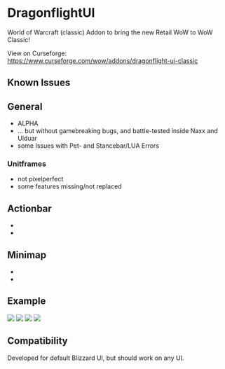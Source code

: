 # DragonflightUI
 
World of Warcraft (classic) Addon to bring the new Retail WoW to WoW Classic!

View on Curseforge: https://www.curseforge.com/wow/addons/dragonflight-ui-classic


## Known Issues

## General
* ALPHA
* ... but without gamebreaking bugs, and battle-tested inside Naxx and Ulduar
* some Issues with Pet- and Stancebar/LUA Errors


### Unitframes
* not pixelperfect
* some features missing/not replaced

## Actionbar
* 
* 

## Minimap
* 
* 

## Example
![](<Screenshots/playertargetframe.png>)
![](<Screenshots/minimap.png>)
![](<Screenshots/actionbar.png>)
![](<Screenshots/micromenu.png>)


## Compatibility
Developed for default Blizzard UI, but should work on any UI.